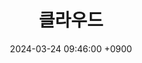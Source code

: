 ---
layout: post
title:  "클라우드"
date:   2024-03-24 09:46:00 +0900
categories: 이론&nbsp;-&nbsp;웹
published: false
---